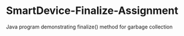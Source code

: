 # SmartDevice-Finalize-Assignment
Java program demonstrating finalize() method for garbage collection
